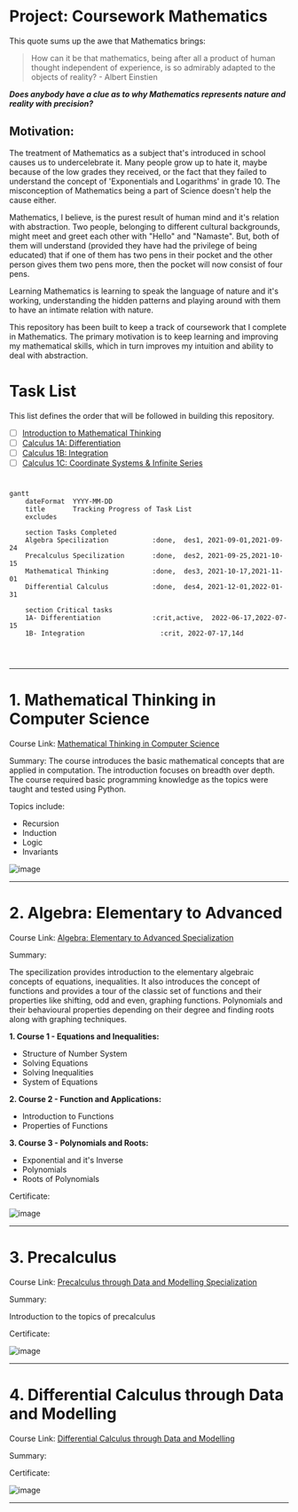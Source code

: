 # **Project: Coursework Mathematics**

This quote sums up the awe that Mathematics brings:
  > How can it be that mathematics, being after all a product of human thought independent of experience, is so admirably adapted to the objects of reality? - Albert Einstien
  
***Does anybody have a clue as to why Mathematics represents nature and reality with precision?***

## Motivation:
 
The treatment of Mathematics as a subject that's introduced in school causes us to undercelebrate it. Many people grow up to hate it, maybe because of the low grades they received, or the fact that they failed to understand the concept of 'Exponentials and Logarithms' in grade 10. The misconception of Mathematics being a part of Science doesn't help the cause either.
 
Mathematics, I believe, is the purest result of human mind and it's relation with abstraction. Two people, belonging to different cultural backgrounds, might meet and greet each other with "Hello" and "Namaste". But, both of them will understand (provided they have had the privilege of being educated) that if one of them has two pens in their pocket and the other person gives them two pens more, then the pocket will now consist of four pens.

Learning Mathematics is learning to speak the language of nature and it's working, understanding the hidden patterns and playing around with them to have an intimate relation with nature. 

This repository has been built to keep a track of coursework that I complete in Mathematics. The primary motivation is to keep learning and improving my mathematical skills, which in turn improves my intuition and ability to deal with abstraction.

# Task List 

This list defines the order that will be followed in building this repository. 

- [ ] [Introduction to Mathematical Thinking](https://www.coursera.org/learn/mathematical-thinking) 
- [ ] [Calculus 1A: Differentiation](https://www.edx.org/course/calculus-1a-differentiation) 
- [ ] [Calculus 1B: Integration](https://www.edx.org/course/calculus-1b-integration)
- [ ] [Calculus 1C: Coordinate Systems & Infinite Series](https://www.edx.org/course/calculus-1c-coordinate-systems-infinite-series)

#
```mermaid gantt
gantt
    dateFormat  YYYY-MM-DD
    title       Tracking Progress of Task List
    excludes    

    section Tasks Completed
    Algebra Specilization           :done,  des1, 2021-09-01,2021-09-24
    Precalculus Specilization       :done,  des2, 2021-09-25,2021-10-15
    Mathematical Thinking           :done,  des3, 2021-10-17,2021-11-01
    Differential Calculus           :done,  des4, 2021-12-01,2022-01-31
    
    section Critical tasks
    1A- Differentiation             :crit,active,  2022-06-17,2022-07-15
    1B- Integration                   :crit, 2022-07-17,14d
    
    
   
```
----------------------------------------------------------------------------------------------------------------------------------------------------------------------

# 1. Mathematical Thinking in Computer Science


Course Link: [Mathematical Thinking in Computer Science](https://www.coursera.org/learn/what-is-a-proof)

Summary: The course introduces the basic mathematical concepts that are applied in computation. The introduction focuses on breadth over depth. The course required basic programming knowledge as the topics were taught and tested using Python. 

Topics include:

  * Recursion
  * Induction
  * Logic
  * Invariants
  

![image](https://user-images.githubusercontent.com/96816530/177520349-50ed139f-7325-4b81-a37d-76a95670a8aa.png)

----------------------------------------------------------------------------------------------------------------------------------------------------------------------

# 2. Algebra: Elementary to Advanced

Course Link: [Algebra: Elementary to Advanced Specialization](https://www.coursera.org/specializations/algebra-elementary-to-advanced)

Summary: 

The specilization provides introduction to the elementary algebraic concepts of equations, inequalities. It also introduces the concept of functions and provides a tour of the classic set of functions and their properties like shifting, odd and even, graphing functions. Polynomials and their behavioural properties depending on their degree and finding roots along with graphing techniques.

**1. Course 1 - Equations and Inequalities:**
  * Structure of Number System
  * Solving Equations
  * Solving Inequalities
  * System of Equations
  
**2. Course 2 - Function and Applications:**
  * Introduction to Functions
  * Properties of Functions 
  
**3. Course 3 - Polynomials and Roots:**
  * Exponential and it's Inverse
  * Polynomials
  * Roots of Polynomials
  
    


Certificate: 

![image](https://user-images.githubusercontent.com/96816530/176493193-dca2ba79-1c6c-41bf-b814-0bb2a7673732.png)

----------------------------------------------------------------------------------------------------------------------------------------------------------------------

# 3. Precalculus

Course Link: [Precalculus through Data and Modelling Specialization](https://www.coursera.org/specializations/precalculus-data-modelling)

Summary:

Introduction to the topics of precalculus

Certificate:

![image](https://user-images.githubusercontent.com/96816530/176964604-f755066b-4f0f-4606-96a8-98693e5d5275.png)

----------------------------------------------------------------------------------------------------------------------------------------------------------------------

# 4. Differential Calculus through Data and Modelling

Course Link: [Differential Calculus through Data and Modelling](https://www.coursera.org/specializations/differential-calculus-data-modeling)

Summary:

Certificate: 

![image](https://user-images.githubusercontent.com/96816530/178725965-f6a667b6-224b-4934-95d7-c7a64b4aa2c9.png)

----------------------------------------------------------------------------------------------------------------------------------------------------------------------
